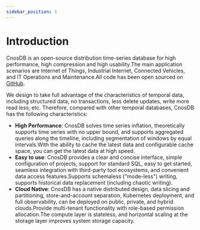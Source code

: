 ```yaml
---
sidebar_position: 1
---
```


# Introduction

CnosDB is an open-source distribution time-series database for high performance, high compression and high usability.The main application scenarios are Internet of Things, Industrial Internet, Connected Vehicles, and IT Operations and Maintenance.All code has been open sourced on [GitHub](https://github.com/cnosdb/cnosdb).

We design to take full advantage of the characteristics of temporal data, including structured data, no transactions, less delete updates, write more read less, etc. Therefore, compared with other temporal databases, CnosDB has the following characteristics:

- **High Performance**: CnosDB solves time series inflation, theoretically supports time series with no upper bound, and supports aggregated queries along the timeline, including segmentation of windows by equal intervals.With the ability to cache the latest data and configurable cache space, you can get the latest data at high speed.
- **Easy to use**: CnosDB provides a clear and concise interface, simple configuration of projects, support for standard SQL, easy to get started, seamless integration with third-party tool ecosystems, and convenient data access features.Supports schemaless ("mode-less") writing, supports historical data replacement (including chaotic writing).
- **Cloud Native**: CnosDB has a native distributed design, data slicing and partitioning, store-and-account separation, Kubernetes deployment, and full observability, can be deployed on public, private, and hybrid clouds.Provide multi-tenant functionality with role-based permission allocation.The compute layer is stateless, and horizontal scaling at the storage layer improves system storage capacity.